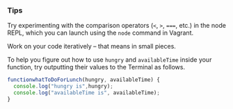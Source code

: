 ### Tips

Try experimenting with the comparison operators (`<`, `>`, `===`, etc.) in the node REPL, which you can launch using the `node` command in Vagrant.

Work on your code iteratively – that means in small pieces. 

To help you figure out how to use `hungry` and `availableTime` inside your function, try outputting their values to the Terminal as follows.


```javascript
functionwhatToDoForLunch(hungry, availableTime) {
  console.log("hungry is",hungry);
  console.log("availableTime is", availableTime);
}
```